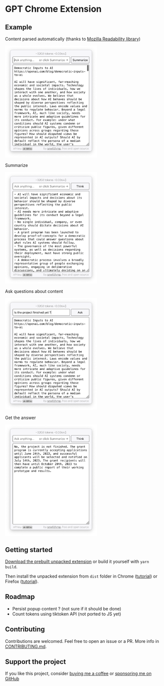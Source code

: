 # GPT Chrome Extension

## Example

Content parsed automatically (thanks to [Mozilla Readability library](https://github.com/mozilla/readability))

<img src="https://raw.githubusercontent.com/snwfdhmp/gpt-chrome-extension/main/docs/screenshot-1.png"  width="300">

Summarize

<img src="https://raw.githubusercontent.com/snwfdhmp/gpt-chrome-extension/main/docs/screenshot-2.png"  width="300">

Ask questions about content

<img src="https://raw.githubusercontent.com/snwfdhmp/gpt-chrome-extension/main/docs/screenshot-3.png"  width="300">

Get the answer

<img src="https://raw.githubusercontent.com/snwfdhmp/gpt-chrome-extension/main/docs/screenshot-4.png"  width="300">

## Getting started

[Download the prebuilt unpacked extension](https://github.com/snwfdhmp/gpt-chrome-extension/releases/download/1.0.0/dist.zip) or build it yourself with `yarn build`.

Then install the unpacked extension from `dist` folder in Chrome ([tutorial](https://github.com/web-scrobbler/web-scrobbler/wiki/Install-an-unpacked-extension)) or Firefox ([tutorial](https://developer.mozilla.org/en-US/docs/Mozilla/Add-ons/WebExtensions/Your_first_WebExtension#installing)).

## Roadmap

- Persist popup content ? (not sure if it should be done)
- Count tokens using tiktoken API (not ported to JS yet)

## Contributing

Contributions are welcomed. Feel free to open an issue or a PR. More info in [CONTRIBUTING.md](./CONTRIBUTING.md).

## Support the project

If you like this project, consider [buying me a coffee](https://www.buymeacoffee.com/snwfdhmp) or [sponsoring me on GitHub](https://github.com/sponsors/snwfdhmp)